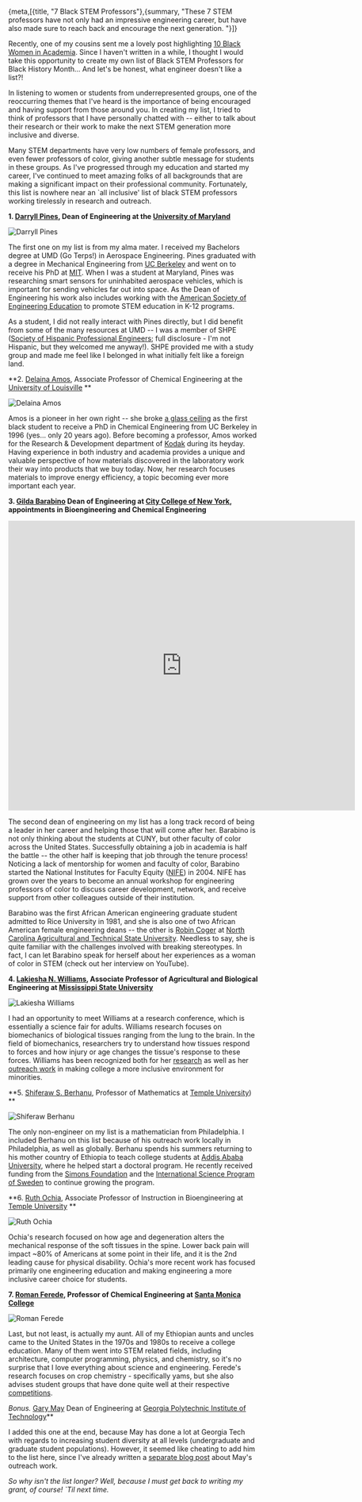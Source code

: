 {meta,[{title, "7 Black STEM Professors"},{summary, "These 7 STEM professors have not only had an impressive engineering career, but have also made sure to reach back and encourage the next generation. "}]}


Recently, one of my cousins sent me a lovely post highlighting [10 Black Women in Academia](//www.nylon.com/articles/black-women-in-academia). Since I haven't written in a while, I thought I would take this opportunity to create my own list of Black STEM Professors for Black History Month... And let's be honest, what engineer doesn't like a list?! 

In listening to women or students from underrepresented groups, one of the reoccurring themes that I've heard is the importance of being encouraged and having support from those around you. In creating my list, I tried to think of professors that I have personally chatted with -- either to talk about their research or their work to make the next STEM generation more inclusive and diverse. 

Many STEM departments have very low numbers of female professors, and even fewer professors of color, giving another subtle message for students in these groups. As I've progressed through my education and started my career, I've continued to meet amazing folks of all backgrounds that are making a significant impact on their professional community. Fortunately, this list is nowhere near an `all inclusive' list of black STEM professors working tirelessly in research and outreach. 

**1. [Darryll Pines](//www.eng.umd.edu/aboutus/pines-bio), Dean of Engineering at the [University of Maryland](//www.eng.umd.edu)**

![Darryll Pines](/assets/images/Pines_adj.png)

The first one on my list is from my alma mater. I received my Bachelors degree at UMD (Go Terps!) in Aerospace Engineering. Pines graduated with a degree in Mechanical Engineering from [UC Berkeley](//me.berkeley.edu) and went on to receive his PhD at [MIT](//meche.mit.edu). When I was a student at Maryland, Pines was researching smart sensors for uninhabited aerospace vehicles, which is important for sending vehicles far out into space. As the Dean of Engineering his work also includes working with the [American Society of Engineering Education](//www.asee.org/member-resources/councils-and-chapters/engineering-deans-council) to promote STEM education in K-12 programs. 

As a student, I did not really interact with Pines directly, but I did benefit from some of the many resources at UMD -- I was a member of SHPE ([Society of Hispanic Professional Engineers](http://shpe.umd.edu); full disclosure - I'm not Hispanic, but they welcomed me anyway!). SHPE provided me with a study group and made me feel like I belonged in what initially felt like a foreign land.  

**2. [Delaina Amos](//louisville.edu/speed/people/faculty/amosDelaina), Associate Professor of Chemical Engineering at the [University of Louisville](//louisville.edu/speed) **

![Delaina Amos](/assets/images/AmosDelaina.jpg)

Amos is a pioneer in her own right -- she broke [a glass ceiling](//stemation.com/blog/JuliaMorgan.html) as the first black student to receive a PhD in Chemical Engineering from UC Berkeley in 1996 (yes... only 20 years ago). Before becoming a professor, Amos worked for the Research & Development department of [Kodak](//web.mit.edu/provost/sef-directory/profiles/e1000218.html) during its heyday.  Having experience in both industry and academia provides a unique and valuable perspective of how materials discovered in the laboratory work their way into products that we buy today. Now, her research focuses materials to improve energy efficiency, a topic becoming ever more important each year. 
 
**3. [Gilda Barabino](//www.ccny.cuny.edu/engineering/message) Dean of Engineering at [City College of New York](//www.ccny.cuny.edu/engineering), appointments in Bioengineering and Chemical Engineering**

<iframe src="https://www.youtube.com/embed/WCLCoMF_5V4" allowfullscreen frameborder="0" height="584px" width="700px">
</iframe>

The second dean of engineering on my list has a long track record of being a leader in her career and helping those that will come after her. Barabino is not only thinking about the students at CUNY, but other faculty of color across the United States. Successfully obtaining a job in academia is half the battle -- the other half is keeping that job through the tenure process! Noticing a lack of mentorship for women and faculty of color, Barabino started the National Institutes for Faculty Equity ([NIFE](//serc.carleton.edu/facultyequity/index.html)) in 2004. NIFE has grown over the years to become an annual workshop for engineering professors of color to discuss career development, network, and receive support from other colleagues outside of their institution.  

Barabino was the first African American engineering graduate student admitted to Rice University in 1981, and she is also one of two African American female engineering deans -- the other is [Robin Coger](//www.firstinspires.org/about/leadership/dr-robin-n-coger) at [North Carolina Agricultural and Technical State University](//www.ncat.edu/coe). Needless to say, she is quite familiar with the challenges involved with breaking stereotypes. In fact, I can let Barabino speak for herself about her experiences as a woman of color in STEM (check out her interview on YouTube).


**4. [Lakiesha N. Williams](//www.cavs.msstate.edu/directory/information.php?d=1711), Associate Professor of Agricultural and Biological Engineering at [Mississippi State University](//www.bagley.msstate.edu)**

![Lakiesha Williams](/assets/images/LakieshaWilliams_adj.jpg)

I had an opportunity to meet Williams at a research conference, which is essentially a science fair for adults. Williams research focuses on biomechanics of biological tissues ranging from the lung to the brain. In the field of biomechanics, researchers try to understand how tissues respond to forces and how injury or age changes the tissue's response to these forces. Williams has been recognized both for her [research](//www.msstate.edu/newsroom/article/2008/08/lakiesha-williams-msu-getting-national-spotlight) as well as her [outreach work](//www.msstate.edu/newsroom/article/2017/01/%E2%80%98our-voices%E2%80%99-diversity-conference-upcoming-month-msu) in making college a more inclusive environment for minorities. 

**5. [Shiferaw S. Berhanu](//www.math.temple.edu/~berhanu), Professor of Mathematics at [Temple University](//www.math.temple.edu)) **

![Shiferaw Berhanu](/assets/images/berhanu_adj.jpg)

The only non-engineer on my list is a mathematician from Philadelphia. I included Berhanu on this list because of his outreach work locally in Philadelphia, as well as globally. Berhanu spends his summers returning to his mother country of Ethiopia to teach college students at [Addis Ababa University](//www.aau.edu.et), where he helped start a doctoral program. He recently received funding from the [Simons Foundation](//www.simonsfoundation.org/mathematics-and-physical-science) and the [International Science Program of Sweden](//www.isp.uu.se) to continue growing the program. 

**6. [Ruth Ochia](//engineering.temple.edu/person/ochia-ruth), Associate Professor of Instruction in Bioengineering at [Temple University](//www.temple.edu) **

![Ruth Ochia](/assets/images/RuthOchia_adj.jpg)

Ochia's research focused on how age and degeneration alters the mechanical response of the soft tissues in the spine. Lower back pain will impact ~80% of Americans at some point in their life, and it is the 2nd leading cause for physical disability. Ochia's more recent work has focused primarily one engineering education and making engineering a more inclusive career choice for students. 

**7. [Roman Ferede](//www.smc.edu/infoatsmc/archives/February012011/stories/NationalScienceAward.html), Professor of Chemical Engineering at [Santa Monica College](//www.smc.edu/Pages/Home.aspx)**

![Roman Ferede](/assets/images/RomanFerede_adj.jpg)

Last, but not least, is actually my aunt. All of my Ethiopian aunts and uncles came to the United States in the 1970s and 1980s to receive a college education. Many of them went into STEM related fields, including architecture, computer programming, physics, and chemistry, so it's no surprise that I love everything about science and engineering. Ferede's research focuses on crop chemistry - specifically yams, but she also advises student groups that have done quite well at their respective [competitions](//www.smc.edu/infoatsmc/archives/February012011/stories/NationalScienceAward.html). 

*Bonus.* [Gary May](//www.ece.gatech.edu/faculty-staff-directory/gary-s-may) Dean of Engineering at [Georgia Polytechnic Institute of Technology](//coe.gatech.edu)**

I added this one at the end, because May has done a lot at Georgia Tech with regards to increasing student diversity at all levels (undergraduate and graduate student populations). However, it seemed like cheating to add him to the list here, since I've already written a [separate blog post](//stemation.com/blog/GaryMay.html) about May's outreach work. 

*So why isn't the list longer? Well, because I must get back to writing my grant, of course! `Til next time.*
